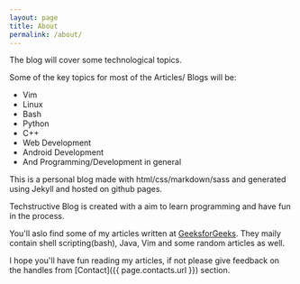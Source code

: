 ```yaml
---
layout: page
title: About
permalink: /about/
---
```


The blog will cover some technological topics.

Some of the key topics for most of the Articles/ Blogs will be:
- Vim
- Linux
- Bash
- Python
- C++
- Web Development
- Android Development
- And Programming/Development in general

This is a personal blog made with html/css/markdown/sass and generated using Jekyll and hosted on github pages.

Techstructive Blog is created with a aim to learn programming and have fun in the process.

You'll aslo find some of my articles written at [GeeksforGeeks](https://auth.geeksforgeeks.org/user/meetgor/articles).
They maily contain shell scripting(bash), Java, Vim and some random articles as well.

I hope you'll have fun reading my articles, if not please give feedback on the handles from [Contact]({{ page.contacts.url }}) section.



